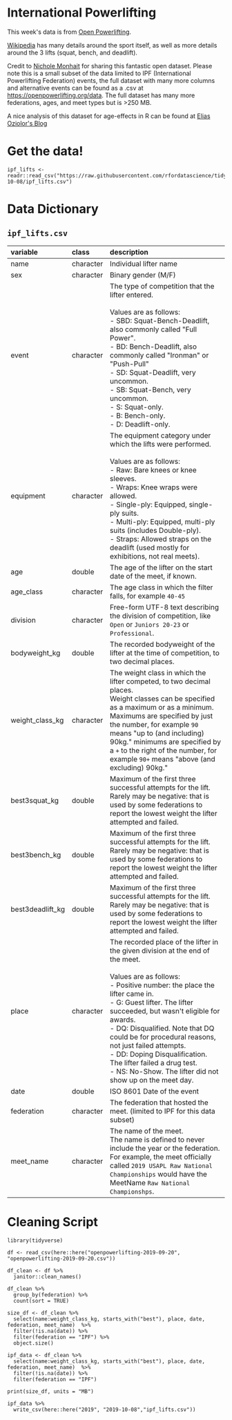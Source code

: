# International Powerlifting

This week's data is from [Open Powerlifting](https://openpowerlifting.org/data).

[Wikipedia](https://en.wikipedia.org/wiki/Powerlifting) has many details around the sport itself, as well as more details around the 3 lifts (squat, bench, and deadlift).

Credit to [Nichole Monhait](https://twitter.com/nrmonhait) for sharing this fantastic open dataset. Please note this is a small subset of the data limited to IPF (International Powerlifting Federation) events, the full dataset with many more columns and alternative events can be found as a .csv at https://openpowerlifting.org/data. The full dataset has many more federations, ages, and meet types but is >250 MB.

A nice analysis of this dataset for age-effects in R can be found at [Elias Oziolor's Blog](https://oziolor.wordpress.com/2018/05/19/part-i-getting-old-you-can-still-lift/)

# Get the data!

```
ipf_lifts <- readr::read_csv("https://raw.githubusercontent.com/rfordatascience/tidytuesday/main/data/2019/2019-10-08/ipf_lifts.csv")
```

# Data Dictionary

## `ipf_lifts.csv`


|variable         |class     |description |
|:---|:---|:-----------|
|name|character | Individual lifter name |
|sex|character | Binary gender (M/F) |
|event|character | The type of competition that the lifter entered.<br><br>Values are as follows:<br>- SBD: Squat-Bench-Deadlift, also commonly called "Full Power".<br>- BD: Bench-Deadlift, also commonly called "Ironman" or "Push-Pull"<br>- SD: Squat-Deadlift, very uncommon.<br>- SB: Squat-Bench, very uncommon.<br>- S: Squat-only.<br>- B: Bench-only.<br>- D: Deadlift-only. |
|equipment |character | The equipment category under which the lifts were performed.<br><br>Values are as follows:<br>- Raw: Bare knees or knee sleeves.<br>- Wraps: Knee wraps were allowed.<br>- Single-ply: Equipped, single-ply suits.<br>- Multi-ply: Equipped, multi-ply suits (includes Double-ply).<br>- Straps: Allowed straps on the deadlift (used mostly for exhibitions, not real meets). |
|age |double    | The age of the lifter on the start date of the meet, if known. |
|age_class |character | The age class in which the filter falls, for example `40-45` |
|division |character | Free-form UTF-8 text describing the division of competition, like `Open` or `Juniors 20-23` or `Professional`. |
|bodyweight_kg    |double    | The recorded bodyweight of the lifter at the time of competition, to two decimal places. |
|weight_class_kg  |character | The weight class in which the lifter competed, to two decimal places.<br>Weight classes can be specified as a maximum or as a minimum. Maximums are specified by just the number, for example `90` means "up to (and including) 90kg." minimums are specified by a `+` to the right of the number, for example `90+` means "above (and excluding) 90kg."|
|best3squat_kg    |double    | Maximum of the first three successful attempts for the lift.<br>Rarely may be negative: that is used by some federations to report the lowest weight the lifter attempted and failed. |
|best3bench_kg    |double    | Maximum of the first three successful attempts for the lift.<br>Rarely may be negative: that is used by some federations to report the lowest weight the lifter attempted and failed. |
|best3deadlift_kg |double    | Maximum of the first three successful attempts for the lift.<br>Rarely may be negative: that is used by some federations to report the lowest weight the lifter attempted and failed. |
|place |character | The recorded place of the lifter in the given division at the end of the meet.<br><br>Values are as follows:<br>- Positive number: the place the lifter came in.<br>- G: Guest lifter. The lifter succeeded, but wasn't eligible for awards.<br>- DQ: Disqualified. Note that DQ could be for procedural reasons, not just failed attempts.<br>- DD: Doping Disqualification. The lifter failed a drug test.<br>- NS: No-Show. The lifter did not show up on the meet day.|
|date |double    | ISO 8601 Date of the event |
|federation       |character | The federation that hosted the meet. (limited to IPF for this data subset) |
|meet_name        |character | The name of the meet.<br>The name is defined to never include the year or the federation. For example, the meet officially called `2019 USAPL Raw National Championships` would have the MeetName `Raw National Championshps`. |


# Cleaning Script

```
library(tidyverse)

df <- read_csv(here::here("openpowerlifting-2019-09-20", "openpowerlifting-2019-09-20.csv"))

df_clean <- df %>% 
  janitor::clean_names()

df_clean %>% 
  group_by(federation) %>% 
  count(sort = TRUE)

size_df <- df_clean %>% 
  select(name:weight_class_kg, starts_with("best"), place, date, federation, meet_name)  %>% 
  filter(!is.na(date)) %>% 
  filter(federation == "IPF") %>% 
  object.size()

ipf_data <- df_clean %>% 
  select(name:weight_class_kg, starts_with("best"), place, date, federation, meet_name)  %>% 
  filter(!is.na(date)) %>% 
  filter(federation == "IPF")

print(size_df, units = "MB")

ipf_data %>% 
  write_csv(here::here("2019", "2019-10-08","ipf_lifts.csv"))

```
